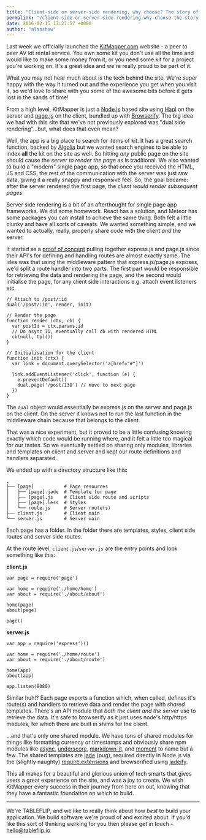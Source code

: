 ```yaml
---
title: "Client-side or server-side rendering, why choose? The story of KitMapper"
permalink: "/client-side-or-server-side-rendering-why-choose-the-story-of-kitmapper"
date: 2016-02-15 17:27:57 +0000
author: "alanshaw"
---
```

Last week we officially launched the [KitMapper.com](https://kitmapper.com/) website - a peer to peer AV kit rental service. You own some kit you don't use all the time and would like to make some money from it, or you need some kit for a project you're working on. It's a great idea and we're really proud to be part of it.

What you may not hear much about is the tech behind the site. We're super happy with the way it turned out and the experience you get when you visit it, so we'd love to share with you some of the awesome bits before it gets lost in the sands of time!

From a high level, KitMapper is just a [Node.js](https://nodejs.org/en/) based site using [Hapi](http://hapijs.com/) on the server and [page.js](https://visionmedia.github.io/page.js/) on the client, bundled up with [Browserify](http://browserify.org/). The big idea we had with this site that we've not previously explored was "dual side rendering"...but, what does that even mean?

Well, the app is a big place to search for items of kit. It has a great search function, backed by [Algolia](https://www.algolia.com/) but we wanted search engines to be able to index **all** the kit on the site as well. So hitting _any_ public page on the site should cause the _server to render the page_ as is traditional. We also wanted to build a "modern" single page app, so that once you received the HTML, JS and CSS, the rest of the communication with the server was just raw data, giving it a really snappy and responsive feel. So, the goal became: after the server rendered the first page, the _client would render subsequent pages_.

Server side rendering is a bit of an afterthought for single page app frameworks. We did some homework. React has a solution, and Meteor has some packages you can install to achieve the same thing. Both felt a little clunky and have all sorts of caveats. We wanted something simple, and we wanted to actually, really, properly share code with the client _and_ the server.

It started as a [proof of concept](https://github.com/tableflip/dual-page-app) pulling together express.js and page.js since their API's for defining and handling routes are almost exactly same. The idea was that using the middleware pattern that express.js/page.js exposes, we'd split a route handler into two parts. The first part would be responsible for retrieving the data and rendering the page, and the second would initialise the page, for any client side interactions e.g. attach event listeners etc.

```language-javascript
// Attach to /post/:id
dual('/post/:id', render, init)

// Render the page
function render (ctx, cb) {
  var postId = ctx.params.id
  // Do async IO, eventually call cb with rendered HTML
  cb(null, tpl())
}

// Initialisation for the client
function init (ctx) {
  var link = document.querySelector('a[href="#"]')

  link.addEventListener('click', function (e) {
    e.preventDefault()
    dual.page('/post/138') // move to next page
  })
}
```

The `dual` object would essentially be express.js on the server and page.js on the client. On the server it knows not to run the last function in the middleware chain because that belongs to the client.

That was a nice experiment, but it proved to be a little confusing knowing exactly which code would be running where, and it felt a little too magical for our tastes. So we eventually settled on sharing only modules, libraries and templates on client and server and kept our route definitions and handlers separated.

We ended up with a directory structure like this:

```language-shell
.
├── [page]           # Page resources
│   ├── [page].jade  # Template for page
│   ├── [page].js    # Client side route and scripts
│   ├── [page].less  # Styles
│   └── route.js     # Server route(s)
├── client.js        # Client main
└── server.js        # Server main
```

Each page has a folder. In the folder there are templates, styles, client side routes and server side routes.

At the route level, `client.js`/`server.js` are the entry points and look something like this:

**client.js**

```language-javascript
var page = require('page')

var home = require('./home/home')
var about = require('./about/about')

home(page)
about(page)

page()
```

**server.js**

```language-javascript
var app = require('express')()

var home = require('./home/route')
var about = require('./about/route')

home(app)
about(app)

app.listen(8080)
```

Similar huh!? Each page exports a function which, when called, defines it's route(s) and handlers to retrieve data and render the page with _shared_ templates. There's an API module that _both the client and the server_ use to retrieve the data. It's safe to browserify as it just uses node's http/https modules, for which there are built in shims for the client.

...and that's only one shared module. We have tons of shared modules for things like formatting currency or timestamps and obviously share npm modules like [async](https://www.npmjs.com/package/async), [underscore](https://www.npmjs.com/package/underscore), [markdown-it](https://www.npmjs.com/package/markdown-it), and [moment](https://www.npmjs.com/package/moment) to name but a few. The shared templates are [jade](http://jade-lang.com/) (pug), required directly in Node.js via the (slightly naughty) [require.extensions](https://nodejs.org/api/globals.html#globals_require_extensions) and browserified using [jadeify](https://www.npmjs.com/package/jadeify).

This all makes for a beautiful and glorious union of tech smarts that gives users a great experience on the site, and was a joy to create. We wish KitMapper every success in their journey from here on out, knowing that they have a fantastic foundation on which to build.

---

We're TABLEFLIP, and we like to really think about how _best_ to build your application. We build software we're proud of and excited about. If you'd like this sort of thinking working for you then please get in touch - [hello@tableflip.io](mailto:hello@tableflip.io)
